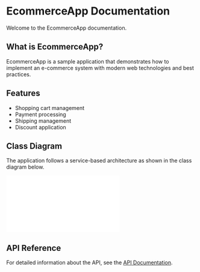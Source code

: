# EcommerceApp Documentation

Welcome to the EcommerceApp documentation.

## What is EcommerceApp?

EcommerceApp is a sample application that demonstrates how to implement an e-commerce system with modern web technologies and best practices.

## Features

- Shopping cart management
- Payment processing
- Shipping management
- Discount application

## Class Diagram

The application follows a service-based architecture as shown in the class diagram below.

![Class Diagram](clases.md)

## API Reference

For detailed information about the API, see the [API Documentation](api/index.md).
